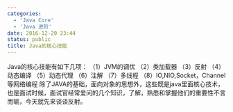 ```yaml
---
categories:
  - 'Java Core'
  - 'Java 进阶'
date: 2016-12-20 23:44
status: public
title: Java的核心技能
---
```


Java的核心技能有如下几项： 
（1）JVM的调优 
（2）类加载器 
（3）反射 
（4）动态编译 
（5）动态代理 
（6）注解 
（7）多线程 
（8）IO,NIO,Socket，Channel等网络编程 
除了JAVA的基础，面向对象的思想外，这些既是java里面核心技术，也是面试时候，面试官经常爱问的几个知识，了解，熟悉和掌握他们的重要性不言而喻，今天就先来谈谈反射。